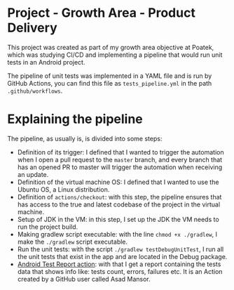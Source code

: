 # Project - Growth Area - Product Delivery
This project was created as part of my growth area objective at Poatek, which was studying CI/CD and implementing a pipeline that would run unit tests in an Android project.

The pipeline of unit tests was implemented in a YAML file and is run by GitHub Actions, you can find this file as `tests_pipeline.yml` in the path `.github/workflows`. 

# Explaining the pipeline
The pipeline, as usually is, is divided into some steps: 
- Definition of its trigger: I defined that I wanted to trigger the automation when I open a pull request to the `master` branch, and every branch that has an opened PR to master will trigger the automation when receiving an update. 
- Definition of the virtual machine OS: I defined that I wanted to use the Ubuntu OS, a Linux distribution. 
- Definition of `actions/checkout`: with this step, the pipeline ensures that has access to the true and latest codebase of the project in the virtual machine.
- Setup of JDK in the VM: in this step, I set up the JDK the VM needs to run the project build.
- Making gradlew script executable: with the line `chmod +x ./gradlew`, I make the `./gradlew` script executable.
- Run the unit tests: with the script `./gradlew testDebugUnitTest`, I run all the unit tests that exist in the app and are located in the Debug package.
- [Android Test Report action](https://github.com/asadmansr/android-test-report-action): with that I get a report containing the tests data that shows info like: tests count, errors, failures etc. It is an Action created by a GitHub user called Asad Mansor.


